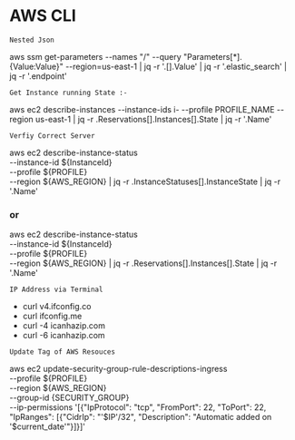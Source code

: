 # AWS CLI #
```
Nested Json
```
aws ssm get-parameters --names "/<name>" --query "Parameters[*].{Value:Value}" --region=us-east-1 | jq -r '.[].Value' | jq -r '.elastic_search' | jq -r '.endpoint'

```
Get Instance running State :-
```
aws ec2 describe-instances   --instance-ids i-<ID>   --profile PROFILE_NAME   --region us-east-1 |  jq -r .Reservations[].Instances[].State | jq -r '.Name'

```
Verfiy Correct Server
```
aws ec2 describe-instance-status \
  --instance-id ${InstanceId} \
  --profile ${PROFILE} \
  --region ${AWS_REGION} | jq -r .InstanceStatuses[].InstanceState | jq -r '.Name'
### or ###
aws ec2 describe-instance-status \
  --instance-id ${InstanceId} \
  --profile ${PROFILE} \
  --region ${AWS_REGION} | jq -r .Reservations[].Instances[].State | jq -r '.Name' 

```
IP Address via Terminal
```
- curl v4.ifconfig.co
- curl ifconfig.me
- curl -4 icanhazip.com
- curl -6 icanhazip.com

```
Update Tag of AWS Resouces
```
aws ec2 update-security-group-rule-descriptions-ingress \
	--profile ${PROFILE} \
	--region ${AWS_REGION} \
	--group-id {SECURITY_GROUP} \
	--ip-permissions '[{"IpProtocol": "tcp", "FromPort": 22, "ToPort": 22, "IpRanges": [{"CidrIp": "'$IP'/32", "Description": "Automatic added on '$current_date'"}]}]' 















